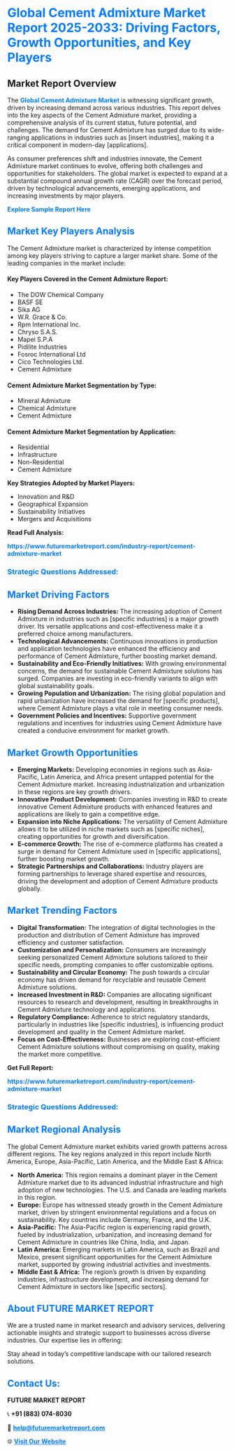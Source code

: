 <h1 style="color: #007BFF;">Global Cement Admixture Market Report 2025-2033: Driving Factors, Growth Opportunities, and Key Players</h1>

<section id="overview">
<h2>Market Report Overview</h2>
<p>The <a href="https://www.futuremarketreport.com/industry-report/cement-admixture-market" style="color: #007BFF; text-decoration: none;"><strong>Global Cement Admixture Market</strong></a> is witnessing significant growth, driven by increasing demand across various industries. This report delves into the key aspects of the Cement Admixture market, providing a comprehensive analysis of its current status, future potential, and challenges. The demand for Cement Admixture has surged due to its wide-ranging applications in industries such as [insert industries], making it a critical component in modern-day [applications].</p>
<p>As consumer preferences shift and industries innovate, the Cement Admixture market continues to evolve, offering both challenges and opportunities for stakeholders. The global market is expected to expand at a substantial compound annual growth rate (CAGR) over the forecast period, driven by technological advancements, emerging applications, and increasing investments by major players.</p>
</section>

<section id="overview">
<p><a href="https://www.futuremarketreport.com/request-sample/reportId=100581" style="color: #007BFF; text-decoration: none;"><strong>Explore Sample Report Here</strong></a></p>
</section>

<section id="key-players">
<h2 style="color: #007BFF;">Market Key Players Analysis</h2>
<p>The Cement Admixture market is characterized by intense competition among key players striving to capture a larger market share. Some of the leading companies in the market include:</p>
<h4>Key Players Covered in the Cement Admixture Report:</h4>
<ul><li>The DOW Chemical Company</li><li>BASF SE</li><li>Sika AG</li><li>W.R. Grace &amp; Co.</li><li>Rpm International Inc.</li><li>Chryso S.A.S.</li><li>Mapei S.P.A</li><li>Pidilite Industries</li><li>Fosroc International Ltd</li><li>Cico Technologies Ltd.</li><li>Cement Admixture</li></ul>
<h4>Cement Admixture Market Segmentation by Type:</h4>
<ul><li>Mineral Admixture</li><li>Chemical Admixture</li><li>Cement Admixture</li></ul>

<h4>Cement Admixture Market Segmentation by Application:</h4>
<ul><li>Residential</li><li>Infrastructure</li><li>Non-Residential</li><li>Cement Admixture</li></ul>
<p><strong>Key Strategies Adopted by Market Players:</strong></p>
<ul>
<li>Innovation and R&D</li>
<li>Geographical Expansion</li>
<li>Sustainability Initiatives</li>
<li>Mergers and Acquisitions</li>
</ul>
</section>

<section>
<p><strong>Read Full Analysis: </strong></p><a href="https://www.futuremarketreport.com/industry-report/cement-admixture-market" style="color: #007BFF; text-decoration: none;"><strong>https://www.futuremarketreport.com/industry-report/cement-admixture-market</strong></a>
<h3 style="color: #007BFF;">Strategic Questions Addressed:</h3>
</section>

<section id="driving-factors">
<h2 style="color: #007BFF;">Market Driving Factors</h2>
<ul>
<li><strong>Rising Demand Across Industries:</strong> The increasing adoption of Cement Admixture in industries such as [specific industries] is a major growth driver. Its versatile applications and cost-effectiveness make it a preferred choice among manufacturers.</li>
<li><strong>Technological Advancements:</strong> Continuous innovations in production and application technologies have enhanced the efficiency and performance of Cement Admixture, further boosting market demand.</li>
<li><strong>Sustainability and Eco-Friendly Initiatives:</strong> With growing environmental concerns, the demand for sustainable Cement Admixture solutions has surged. Companies are investing in eco-friendly variants to align with global sustainability goals.</li>
<li><strong>Growing Population and Urbanization:</strong> The rising global population and rapid urbanization have increased the demand for [specific products], where Cement Admixture plays a vital role in meeting consumer needs.</li>
<li><strong>Government Policies and Incentives:</strong> Supportive government regulations and incentives for industries using Cement Admixture have created a conducive environment for market growth.</li>
</ul>
</section>

<section id="growth-opportunities">
<h2 style="color: #007BFF;">Market Growth Opportunities</h2>
<ul>
<li><strong>Emerging Markets:</strong> Developing economies in regions such as Asia-Pacific, Latin America, and Africa present untapped potential for the Cement Admixture market. Increasing industrialization and urbanization in these regions are key growth drivers.</li>
<li><strong>Innovative Product Development:</strong> Companies investing in R&D to create innovative Cement Admixture products with enhanced features and applications are likely to gain a competitive edge.</li>
<li><strong>Expansion into Niche Applications:</strong> The versatility of Cement Admixture allows it to be utilized in niche markets such as [specific niches], creating opportunities for growth and diversification.</li>
<li><strong>E-commerce Growth:</strong> The rise of e-commerce platforms has created a surge in demand for Cement Admixture used in [specific applications], further boosting market growth.</li>
<li><strong>Strategic Partnerships and Collaborations:</strong> Industry players are forming partnerships to leverage shared expertise and resources, driving the development and adoption of Cement Admixture products globally.</li>
</ul>
</section>

<section id="trending-factors">
<h2 style="color: #007BFF;">Market Trending Factors</h2>
<ul>
<li><strong>Digital Transformation:</strong> The integration of digital technologies in the production and distribution of Cement Admixture has improved efficiency and customer satisfaction.</li>
<li><strong>Customization and Personalization:</strong> Consumers are increasingly seeking personalized Cement Admixture solutions tailored to their specific needs, prompting companies to offer customizable options.</li>
<li><strong>Sustainability and Circular Economy:</strong> The push towards a circular economy has driven demand for recyclable and reusable Cement Admixture solutions.</li>
<li><strong>Increased Investment in R&D:</strong> Companies are allocating significant resources to research and development, resulting in breakthroughs in Cement Admixture technology and applications.</li>
<li><strong>Regulatory Compliance:</strong> Adherence to strict regulatory standards, particularly in industries like [specific industries], is influencing product development and quality in the Cement Admixture market.</li>
<li><strong>Focus on Cost-Effectiveness:</strong> Businesses are exploring cost-efficient Cement Admixture solutions without compromising on quality, making the market more competitive.</li>
</ul>
</section>

<section>
<p><strong>Get Full Report: </strong></p><a href="https://www.futuremarketreport.com/industry-report/cement-admixture-market" style="color: #007BFF; text-decoration: none;"><strong>https://www.futuremarketreport.com/industry-report/cement-admixture-market</strong></a>
<h3 style="color: #007BFF;">Strategic Questions Addressed:</h3>
</section>


<section id="regional-analysis">
<h2 style="color: #007BFF;">Market Regional Analysis</h2>
<p>The global Cement Admixture market exhibits varied growth patterns across different regions. The key regions analyzed in this report include North America, Europe, Asia-Pacific, Latin America, and the Middle East & Africa:</p>
<ul>
<li><strong>North America:</strong> This region remains a dominant player in the Cement Admixture market due to its advanced industrial infrastructure and high adoption of new technologies. The U.S. and Canada are leading markets in this region.</li>
<li><strong>Europe:</strong> Europe has witnessed steady growth in the Cement Admixture market, driven by stringent environmental regulations and a focus on sustainability. Key countries include Germany, France, and the U.K.</li>
<li><strong>Asia-Pacific:</strong> The Asia-Pacific region is experiencing rapid growth, fueled by industrialization, urbanization, and increasing demand for Cement Admixture in countries like China, India, and Japan.</li>
<li><strong>Latin America:</strong> Emerging markets in Latin America, such as Brazil and Mexico, present significant opportunities for the Cement Admixture market, supported by growing industrial activities and investments.</li>
<li><strong>Middle East & Africa:</strong> The region’s growth is driven by expanding industries, infrastructure development, and increasing demand for Cement Admixture in sectors like [specific sectors].</li>
</ul>
</section>

<footer>
<h2 style="color: #007BFF;">About FUTURE MARKET REPORT</h2>
<p>We are a trusted name in market research and advisory services, delivering actionable insights and strategic support to businesses across diverse industries. Our expertise lies in offering:</p>

<p>Stay ahead in today’s competitive landscape with our tailored research solutions.</p>

<h2 style="color: #007BFF;">Contact Us:</h2>
<p><strong>FUTURE MARKET REPORT</strong></p>
<p>📞 <strong>+91 (883) 074-8030</strong></p>
<p>📧 <strong><a href="mailto:help@futuremarketreport.com" style="color: #007BFF;">help@futuremarketreport.com</a></strong></p>
<p>🌐 <strong><a href="https://www.futuremarketreport.com/" style="color: #007BFF;">Visit Our Website</a></strong></p>
</footer>